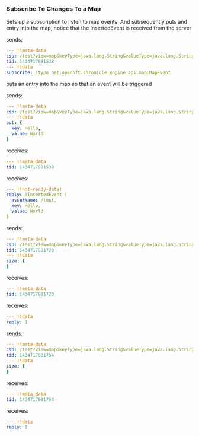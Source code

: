 ### Subscribe To Changes To a Map
Sets up a subscription to listen to map events. And subsequently puts and entry into the map, notice that the InsertedEvent is received from the server

sends:

```yaml
--- !!meta-data
csp: /test?view=map&keyType=java.lang.String&valueType=java.lang.String
tid: 1434717981538
--- !!data
subscribe: !type net.openhft.chronicle.engine.api.map.MapEvent

```
puts an entry into the map so that an event will be triggered

sends:

```yaml
--- !!meta-data
csp: /test?view=map&keyType=java.lang.String&valueType=java.lang.String
--- !!data
put: {
  key: Hello,
  value: World
}
```

receives:

```yaml
--- !!meta-data
tid: 1434717981538
```



receives:

```yaml
--- !!not-ready-data!
reply: !InsertedEvent {
  assetName: /test,
  key: Hello,
  value: World
}
```


sends:

```yaml
--- !!meta-data
csp: /test?view=map&keyType=java.lang.String&valueType=java.lang.String
tid: 1434717981720
--- !!data
size: {
}
```

receives:

```yaml
--- !!meta-data
tid: 1434717981720
```



receives:

```yaml
--- !!data
reply: 1
```


sends:

```yaml
--- !!meta-data
csp: /test?view=map&keyType=java.lang.String&valueType=java.lang.String
tid: 1434717981764
--- !!data
size: {
}
```

receives:

```yaml
--- !!meta-data
tid: 1434717981764
```



receives:

```yaml
--- !!data
reply: 1
```


